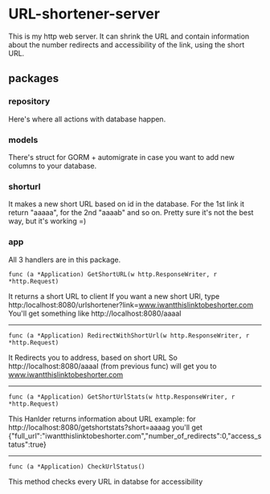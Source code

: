 # URL-shortener-server
This is my http web server. It can shrink the URL and contain information about the number redirects and accessibility of the link, using the short URL.
## packages
### repository
Here's where all actions with database happen.
### models
There's struct for GORM + automigrate in case you want to add new columns to your database.
### shorturl
It makes a new short URL based on id in the database. For the 1st link it return "aaaaa", for the 2nd "aaaab" and so on. Pretty sure it's not the best way, but it's working =)
### app
All 3 handlers are in this package. 
```golang
func (a *Application) GetShortURL(w http.ResponseWriter, r *http.Request)
```
It returns a short URL to client
If you want a new short URl, type
http:/localhost:8080/urlshortener?link=www.iwantthislinktobeshorter.com
You'll get something like http://localhost:8080/aaaaI
_____
```golang
func (a *Application) RedirectWithShortUrl(w http.ResponseWriter, r *http.Request)
```
It Redirects you to address, based on short URL
So http://localhost:8080/aaaaI (from previous func) will get you to www.iwantthislinktobeshorter.com
_____
```golang
func (a *Application) GetShortUrlStats(w http.ResponseWriter, r *http.Request)
```
This Hanlder returns information about URL
example: for http://localhost:8080/getshortstats?short=aaaag you'll get {"full_url":"iwantthislinktobeshorter.com","number_of_redirects":0,"access_status":true}
____
```golang
func (a *Application) CheckUrlStatus()
```
This method checks every URL in databse for accessibility
